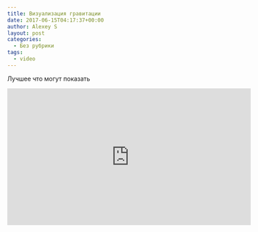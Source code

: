 ```yaml
---
title: Визуализация гравитации
date: 2017-06-15T04:17:37+00:00
author: Alexey S
layout: post
categories:
  - Без рубрики
tags:
  - video
---
```


Лучшее что могут показать

<div class="embed-responsive embed-responsive-16by9">
	 <iframe width="560" height="315" src="https://www.youtube.com/embed/EIEOGoBA4FA" frameborder="0" gesture="media" allow="encrypted-media" allowfullscreen></iframe>
</div>